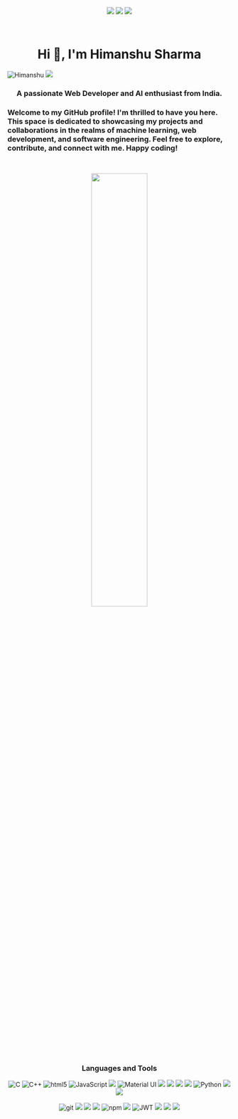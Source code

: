 <p align="center" float="left">  
  <a href="mailto:hs897232@gmail.com"><img src="https://img.shields.io/badge/Gmail-D14836?style=for-the-badge&logo=gmail&logoColor=white"/></a>
  <a href="https://www.instagram.com/find_himanshu_here_/"><img src="https://img.shields.io/badge/HimanshuSharma_2105-%23E4405F.svg?style=for-the-badge&logo=Instagram&logoColor=white" /></a>
  <a href="https://www.linkedin.com/in/himanshu-sharma-77489219b"><img src="https://img.shields.io/badge/linkedin-%230077B5.svg?style=for-the-badge&logo=linkedin&logoColor=white" /></a>
  
 
</p>
<br>

<h1 align="center">Hi 👋, I'm Himanshu Sharma</h1>
<p align="centre"> <img src="https://komarev.com/ghpvc/?username=souravrjpt&label=Profile%20views&color=0e75b6&style=flat" alt="Himanshu" />
<img src="https://hits.seeyoufarm.com/api/count/incr/badge.svg?url=https%3A%2F%2Fgithub.com%2Fsouravrjpt1212%2Fhit-counter"/>
</p>
<h3 align="center">A passionate Web Developer and AI enthusiast from India.</h3><be>
<h3>Welcome to my GitHub profile! I'm thrilled to have you here. This space is dedicated to showcasing my projects and collaborations in the realms of machine learning, web development, and software engineering. Feel free to explore, contribute, and connect with me. Happy coding!</h3>

<br>

<p align="center"> <img   src="https://user-images.githubusercontent.com/74038190/219923823-bf1ce878-c6b8-4faa-be07-93e6b1006521.gif"  height="50%" width="50%"></p>



<br>
<h3 align="center" float="left">Languages and Tools</h3>
<p align="center" float="left">
<!--   <img alt="Django" src="https://img.shields.io/badge/Django-092E20?style=for-the-badge&logo=django&logoColor=white"/> -->
<!--   <img alt=".Net" src="https://img.shields.io/badge/.NET-5C2D91?style=for-the-badge&logo=.net&logoColor=white" /> -->
<!--   <img alt="C#" src="https://img.shields.io/badge/C%23-239120?style=for-the-badge&logo=c-sharp&logoColor=white" /> -->
  <img alt="C" src="https://img.shields.io/badge/c-%2300599C.svg?style=for-the-badge&logo=c&logoColor=white" />
   <img alt="C++" src="https://img.shields.io/badge/c++-%2300599C.svg?style=for-the-badge&logo=c%2B%2B&logoColor=white"/>
  <img alt="html5" src="https://img.shields.io/badge/-HTML5-E34F26?style=flat-square&logo=html5&logoColor=white"/>
  <img alt="JavaScript" src="https://img.shields.io/badge/javascript-%2302569B.svg?style=for-the-badge&logo=javascript&logoColor=white" />
  <img src="https://img.shields.io/badge/React_Router-CA4245?style=for-the-badge&logo=react-router&logoColor=white"/>
  <img alt="Material UI" src="https://img.shields.io/badge/Material--UI-0081CB?style=for-the-badge&logo=material-ui&logoColor=white" />
  <img src="https://img.shields.io/badge/MySQL-005C84?style=for-the-badge&logo=mysql&logoColor=white"/>
  <img src="https://img.shields.io/badge/Bootstrap-563D7C?style=for-the-badge&logo=bootstrap&logoColor=white"/>
  <img src="https://img.shields.io/badge/-CSS3-1572B6?style=flat-square&logo=CSS3&logoColor=white"/>
  <img src="https://img.shields.io/badge/-MySQL-F29111?style=flat-square&logo=MySQL&logoColor=white"/>
  <img alt="Python" src="https://img.shields.io/badge/Python-3776AB?style=for-the-badge&logo=python&logoColor=white" />
  <img src="https://img.shields.io/badge/Tailwind_CSS-38B2AC?style=for-the-badge&logo=tailwind-css&logoColor=white"/>
  <img src="https://img.shields.io/badge/Socket.io-010101?&style=for-the-badge&logo=Socket.io&logoColor=white"/>
  
  <br>
  <br>


  <img alt="git" src="https://img.shields.io/badge/-Git-F05032?style=flat-square&logo=git&logoColor=white" />
  <img src="https://img.shields.io/badge/-Github-181717?style=flat-square&logo=GitHub&logoColor=white"/>
  <img src="https://img.shields.io/badge/MongoDB-4EA94B?style=for-the-badge&logo=mongodb&logoColor=white"/>
  
  <img src="https://img.shields.io/badge/-Visual%20Studio%20Code-23A9F2?style=flat-square&logo=Visual%20Studio%20Code&logoColor=white"/>
  <img alt="npm" src="https://img.shields.io/badge/-NPM-CB3837?style=flat-square&logo=npm&logoColor=white" /> 
  <img src="https://img.shields.io/badge/-Debian-A80030?style=flat-square&logo=Debian&logoColor=white"/>
  <img alt="JWT" src="https://img.shields.io/badge/json%20web%20tokens-323330?style=for-the-badge&logo=json-web-tokens&logoColor=pink" />
  
  <img src="https://img.shields.io/badge/Zorin%20OS-0CC1F3?style=for-the-badge&logo=zorin&logoColor=white"/>
  <img src="https://img.shields.io/badge/Raspberry%20Pi-A22846?style=for-the-badge&logo=Raspberry%20Pi&logoColor=white"/>
<img src="https://img.shields.io/badge/OpenCV-27338e?style=for-the-badge&logo=OpenCV&logoColor=white"/>
  
</p>

<br>
